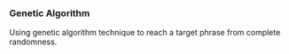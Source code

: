 ### Genetic Algorithm
Using genetic algorithm technique to reach a target phrase from complete randomness.